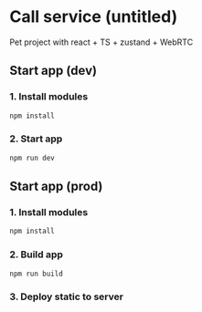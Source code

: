 # Call service (untitled)

Pet project with react + TS + zustand + WebRTC

## Start app (dev)

### 1. Install modules

```bash
npm install
```

### 2. Start app

```bash
npm run dev
```

## Start app (prod)

### 1. Install modules

```bash
npm install
```

### 2. Build app

```bash
npm run build
```

### 3. Deploy static to server
